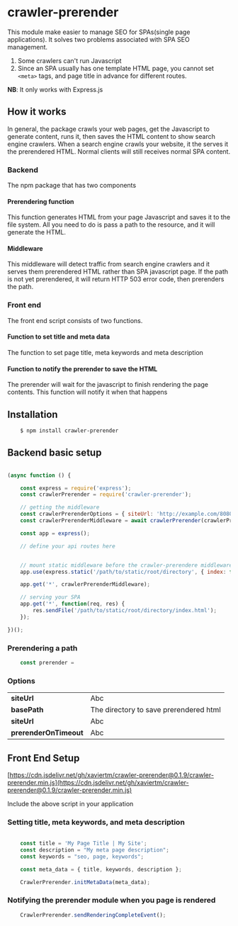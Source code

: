 
# crawler-prerender
This module make easier to manage SEO for SPAs(single page applications). It solves two problems associated with SPA SEO management.  
1. Some crawlers can't run Javascript
2. Since an SPA usually has one template HTML page, you cannot set ```<meta>``` tags, and page title in advance for different routes.

**NB**: It only works with Express.js

## How it works
In general, the package crawls your web pages, get the Javascript to generate content, runs it, then saves the HTML content to show search engine crawlers. When a search engine crawls your website, it the serves it the prerendered HTML. Normal clients will still receives normal SPA content.

### Backend
The npm package that has two components

#### Prerendering function
This function generates HTML from your page Javascript and saves it to the file system. All you need to do is pass a path to the resource, and it will generate the HTML.

#### Middleware
This middleware will detect traffic from search engine crawlers and it serves them prerendered HTML rather than SPA javascript page. If the path is not yet prerendered, it will return HTTP 503 error code, then prerenders the path.

### Front end
The front end script consists of two functions.

#### Function to set title and meta data
The function to set page title, meta keywords and meta description

#### Function to notify the prerender to save the HTML
The prerender will wait for the javascript to finish rendering the page contents. This function will notify it when that happens


## Installation

```bash
	$ npm install crawler-prerender
```

## Backend basic setup
```javascript

(async function () {

	const express = require('express');
	const crawlerPrerender = require('crawler-prerender');

	// getting the middleware
	const crawlerPrerenderOptions = { siteUrl: 'http://example.com/8080' };
	const crawlerPrerenderMiddleware = await crawlerPrerender(crawlerPrerenderOptions);

	const app = express();

	// define your api routes here


	// mount static middleware before the crawler-prerendere middleware
	app.use(express.static('/path/to/static/root/directory', { index: false })); // put index: false to avoid issues prerendering the homepage

	app.get('*', crawlerPrerenderMiddleware);

	// serving your SPA
	app.get('*', function(req, res) {
		res.sendFile('/path/to/static/root/directory/index.html');
	});

})();
```
### Prerendering a path
```javascript
	const prerender = 
```

### Options

<table>
	<tr>
		<td><b>siteUrl</b></td>
		<td>
		 	Abc
		</td>
	</tr>
	<tr>
		<td><b>basePath</b></td>
		<td>
		 	The directory to save prerendered html
		</td>
	</tr>
	<tr>
		<td><b>siteUrl</b></td>
		<td>
		 	Abc
		</td>
	</tr>
	<tr>
		<td><b>prerenderOnTimeout</b></td>
		<td>
		 	Abc
		</td>
	</tr>
</table>

## Front End Setup

[https://cdn.jsdelivr.net/gh/xaviertm/crawler-prerender@0.1.9/crawler-prerender.min.js](https://cdn.jsdelivr.net/gh/xaviertm/crawler-prerender@0.1.9/crawler-prerender.min.js)

Include the above script in your application

### Setting title, meta keywords, and meta description

```javascript
	
	const title = 'My Page Title | My Site';
	const description = "My meta page description";
	const keywords = "seo, page, keywords";

	const meta_data = { title, keywords, description };

	CrawlerPrerender.initMetaData(meta_data);
```

### Notifying the prerender module when you page is rendered
```javascript
	CrawlerPrerender.sendRenderingCompleteEvent();
```